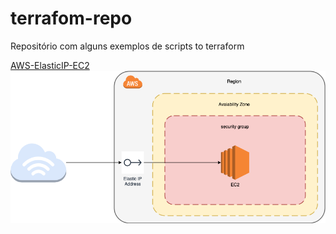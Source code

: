 # terrafom-repo
Repositório com alguns exemplos de scripts to terraform

<a href="https://github.com/deyviddfs/terraform-repo/tree/main/AWS-ElasticIP-EC2" >AWS-ElasticIP-EC2</a>
<img src="/docs/AWS-ElasticIP-EC2.png" alt="AWS - Elastic IP e EC2" />

